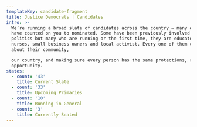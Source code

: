 ```yaml
---
templateKey: candidate-fragment
title: Justice Democrats | Candidates
intro: >-
  We’re running a broad slate of candidates across the country — many of who we
  have counted on you to nominated. Some have been previously involved in
  politics but many who are running or the first time, they are educators,
  nurses, small business owners and local activist. Every one of them concerned
  about their community,

  our country, and making sure every person has the same protections, rights and
  opportunity.
states:
  - count: '43'
    title: Current Slate
  - count: '33'
    title: Upcoming Primaries
  - count: '10'
    title: Running in General
  - count: '3'
    title: Currently Seated
---
```


